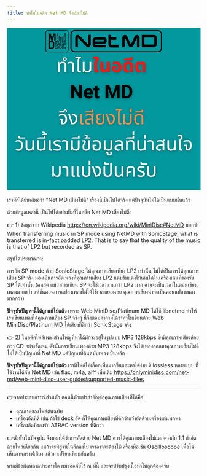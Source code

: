 ```yaml
---
title: ทำไมในอดีต Net MD จึงเสียงไม่ดี
---
```


![](images/why-did-net-md-not-produce-good-sound-quality-in-the-past/net-md-sound-quality-cover.png)

เรามักได้ยินเสมอว่า "Net MD เสียงไม่ดี" เรื่องนี้เป็นไปได้จริง แต่ปัจจุบันไม่ได้เป็นแบบนั้นแล้ว

ด้วยข้อมูลเหล่านี้ เป็นไปได้อย่างยิ่งที่ในอดีต Net MD เสียงไม่ดี:

👉 1) ข้อมูลจาก Wikipedia https://en.wikipedia.org/wiki/MiniDisc#NetMD บอกว่า
When transferring music in SP mode using NetMD with SonicStage, what is transferred is in-fact padded LP2. That is to say that the quality of the music is that of LP2 but recorded as SP.

สรุปได้ประมาณว่า:

การอัด SP mode ด้วย SonicStage ให้คุณภาพเสียงเพียง LP2 เท่านั้น ไม่ได้เป็นการได้คุณภาพเสียง SP จริง
มองเป็นการอัดเพลงที่คุณภาพเสียง LP2 แต่ปรับแต่งให้เล่นได้ในเครื่องเล่นที่รองรับ SP ได้เท่านั้น
(คหสต แม้ว่าการเขียน SP จะใช้เวลานานกว่า LP2 มาก อาจจะเป็นเวลาในตอนเขียนเพลงมากกว่า แต่ขั้นตอนการแปลงเพลงไม่ได้ใช้เวลาเยอะเลย คุณภาพเสียงน่าจะเป็นตอนแปลงเพลงมากกว่า)

**ปัจจุบันปัญหานี้ได้ถูกแก้ไปแล้ว** เพราะ Web MiniDisc/Platinum MD ได้ใช้  libnetmd ทำให้เราเขียนเพลงได้คุณภาพเสียง SP จริงๆ นี่จึงตอบคำถามได้ว่าทำไมเขียนด้วย Web MiniDisc/Platinum MD ได้เสียงที่ดีกว่า SonicStage จริง

👉 2) ในอดีตไฟล์เพลงส่วนใหญ่ที่หาได้มักจะอยู่ในรูปแบบ MP3 128kbps ซึ่งมีคุณภาพเสียงด้อยกว่า CD อย่างชัดเจน
ดังนั้นการเขียนเพลงด้วย MP3 128kbps จึงได้เพลงออกมาคุณภาพเสียงไม่ดี
ไม่ได้เป็นปัญหาที่ Net MD แต่ปัญหาที่ต้นฉบับเพลงเป็นหลัก

**ปัจจุบันปัญหานี้ได้ถูกแก้ไปแล้ว** เรามีไฟล์ให้เลือกเพิ่มมากขึ้นและหาได้ง่าย มี lossless หลายแบบ ที่ใช้งานได้กับ Net MD เช่น flac, m4a, aiff เพิ่มเติม https://onlyminidisc.com/net-md/web-mini-disc-user-guide#supported-music-files

---
👉จากประสบการณ์ส่วนตัว ตอนนี้ตัวแปรสำคัญต่อคุณภาพเสียงที่ได้คือ:
- คุณภาพของไฟล์ต้นฉบับ
- เครื่องอัดที่ดี เช่น ถ้าใช้ deck อัด ก็ให้คุณภาพเสียงที่ดีกว่ากว่าอัดด้วยเครื่องเล่นพกพา
- เครื่องอัดที่รองรับ ATRAC version ที่ดีกว่า

👉ดังนั้นในปัจจุบัน จึงบอกได้ว่าการอัดด้วย Net MD ควรได้คุณภาพเสียงไม่แตกต่างกับ 1:1 ถ้าอัดด้วยไฟล์เดียวกัน แต่ถ้าจะพิสูจน์ให้ลึกลงไป เราอาจจะต้องใช้เครื่องมือเช่น Oscilloscope เพื่อให้เห็นภาพกราฟเสียง แล้วมาเปรียบเทียบกันครับ

หากมีข้อผิดพลาดประการใด ผมขออภัยไว้ ณ ที่นี้ และจะปรับปรุงเนื้อหาให้ถูกต้องครับ
